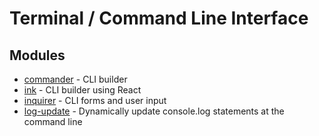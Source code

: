 # Terminal / Command Line Interface

## Modules
* [commander](https://github.com/tj/commander.js) - CLI builder
* [ink](https://github.com/vadimdemedes/ink) - CLI builder using React
* [inquirer](https://github.com/SBoudrias/Inquirer.js) - CLI forms and user input
* [log-update](https://github.com/sindresorhus/log-update) - Dynamically update console.log statements at the command line
